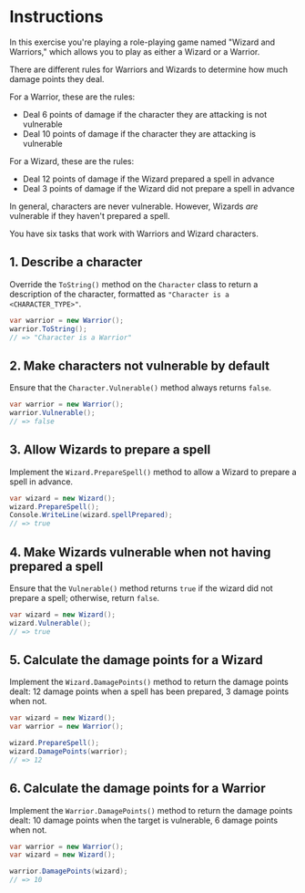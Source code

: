# Instructions

In this exercise you're playing a role-playing game named "Wizard and Warriors," which allows you to play as either a Wizard or a Warrior.

There are different rules for Warriors and Wizards to determine how much damage points they deal.

For a Warrior, these are the rules:

- Deal 6 points of damage if the character they are attacking is not vulnerable
- Deal 10 points of damage if the character they are attacking is vulnerable

For a Wizard, these are the rules:

- Deal 12 points of damage if the Wizard prepared a spell in advance
- Deal 3 points of damage if the Wizard did not prepare a spell in advance

In general, characters are never vulnerable. However, Wizards _are_ vulnerable if they haven't prepared a spell.

You have six tasks that work with Warriors and Wizard characters.

## 1. Describe a character

Override the `ToString()` method on the `Character` class to return a description of the character, formatted as `"Character is a <CHARACTER_TYPE>"`.

```csharp
var warrior = new Warrior();
warrior.ToString();
// => "Character is a Warrior"
```

## 2. Make characters not vulnerable by default

Ensure that the `Character.Vulnerable()` method always returns `false`.

```csharp
var warrior = new Warrior();
warrior.Vulnerable();
// => false
```

## 3. Allow Wizards to prepare a spell

Implement the `Wizard.PrepareSpell()` method to allow a Wizard to prepare a spell in advance.

```csharp
var wizard = new Wizard();
wizard.PrepareSpell();
Console.WriteLine(wizard.spellPrepared);
// => true
```

## 4. Make Wizards vulnerable when not having prepared a spell

Ensure that the `Vulnerable()` method returns `true` if the wizard did not prepare a spell; otherwise, return `false`.

```csharp
var wizard = new Wizard();
wizard.Vulnerable();
// => true
```

## 5. Calculate the damage points for a Wizard

Implement the `Wizard.DamagePoints()` method to return the damage points dealt: 12 damage points when a spell has been prepared, 3 damage points when not.

```csharp
var wizard = new Wizard();
var warrior = new Warrior();

wizard.PrepareSpell();
wizard.DamagePoints(warrior);
// => 12
```

## 6. Calculate the damage points for a Warrior

Implement the `Warrior.DamagePoints()` method to return the damage points dealt: 10 damage points when the target is vulnerable, 6 damage points when not.

```csharp
var warrior = new Warrior();
var wizard = new Wizard();

warrior.DamagePoints(wizard);
// => 10
```
